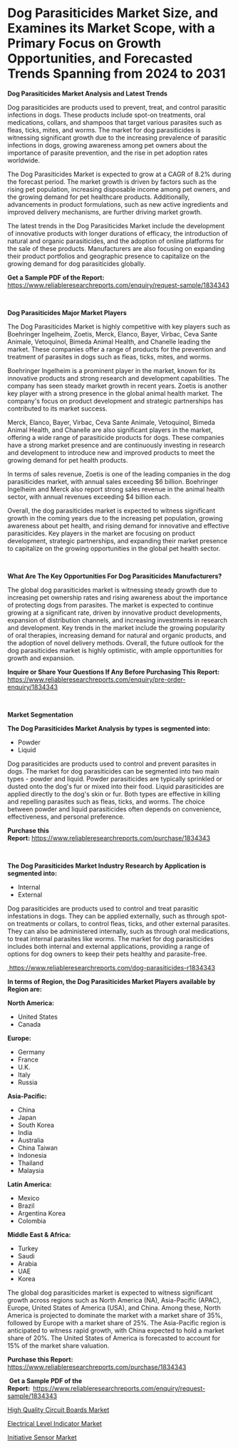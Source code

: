 <p><h1>Dog Parasiticides Market Size, and Examines its Market Scope, with a Primary Focus on Growth Opportunities, and Forecasted Trends Spanning from 2024 to 2031</h1></p><p><strong>Dog Parasiticides Market Analysis and Latest Trends</strong></p>
<p><p>Dog parasiticides are products used to prevent, treat, and control parasitic infections in dogs. These products include spot-on treatments, oral medications, collars, and shampoos that target various parasites such as fleas, ticks, mites, and worms. The market for dog parasiticides is witnessing significant growth due to the increasing prevalence of parasitic infections in dogs, growing awareness among pet owners about the importance of parasite prevention, and the rise in pet adoption rates worldwide.</p><p>The Dog Parasiticides Market is expected to grow at a CAGR of 8.2% during the forecast period. The market growth is driven by factors such as the rising pet population, increasing disposable income among pet owners, and the growing demand for pet healthcare products. Additionally, advancements in product formulations, such as new active ingredients and improved delivery mechanisms, are further driving market growth.</p><p>The latest trends in the Dog Parasiticides Market include the development of innovative products with longer durations of efficacy, the introduction of natural and organic parasiticides, and the adoption of online platforms for the sale of these products. Manufacturers are also focusing on expanding their product portfolios and geographic presence to capitalize on the growing demand for dog parasiticides globally.</p></p>
<p><strong>Get a Sample PDF of the Report:&nbsp;</strong> <a href="https://www.reliableresearchreports.com/enquiry/request-sample/1834343">https://www.reliableresearchreports.com/enquiry/request-sample/1834343</a></p>
<p>&nbsp;</p>
<p><strong>Dog Parasiticides Major Market Players</strong></p>
<p><p>The Dog Parasiticides Market is highly competitive with key players such as Boehringer Ingelheim, Zoetis, Merck, Elanco, Bayer, Virbac, Ceva Sante Animale, Vetoquinol, Bimeda Animal Health, and Chanelle leading the market. These companies offer a range of products for the prevention and treatment of parasites in dogs such as fleas, ticks, mites, and worms.</p><p>Boehringer Ingelheim is a prominent player in the market, known for its innovative products and strong research and development capabilities. The company has seen steady market growth in recent years. Zoetis is another key player with a strong presence in the global animal health market. The company's focus on product development and strategic partnerships has contributed to its market success.</p><p>Merck, Elanco, Bayer, Virbac, Ceva Sante Animale, Vetoquinol, Bimeda Animal Health, and Chanelle are also significant players in the market, offering a wide range of parasiticide products for dogs. These companies have a strong market presence and are continuously investing in research and development to introduce new and improved products to meet the growing demand for pet health products.</p><p>In terms of sales revenue, Zoetis is one of the leading companies in the dog parasiticides market, with annual sales exceeding $6 billion. Boehringer Ingelheim and Merck also report strong sales revenue in the animal health sector, with annual revenues exceeding $4 billion each.</p><p>Overall, the dog parasiticides market is expected to witness significant growth in the coming years due to the increasing pet population, growing awareness about pet health, and rising demand for innovative and effective parasiticides. Key players in the market are focusing on product development, strategic partnerships, and expanding their market presence to capitalize on the growing opportunities in the global pet health sector.</p></p>
<p>&nbsp;</p>
<p><strong>What Are The Key Opportunities For Dog Parasiticides Manufacturers?</strong></p>
<p><p>The global dog parasiticides market is witnessing steady growth due to increasing pet ownership rates and rising awareness about the importance of protecting dogs from parasites. The market is expected to continue growing at a significant rate, driven by innovative product developments, expansion of distribution channels, and increasing investments in research and development. Key trends in the market include the growing popularity of oral therapies, increasing demand for natural and organic products, and the adoption of novel delivery methods. Overall, the future outlook for the dog parasiticides market is highly optimistic, with ample opportunities for growth and expansion.</p></p>
<p><strong>Inquire or Share Your Questions If Any Before Purchasing This Report:</strong> <a href="https://www.reliableresearchreports.com/enquiry/pre-order-enquiry/1834343">https://www.reliableresearchreports.com/enquiry/pre-order-enquiry/1834343</a></p>
<p>&nbsp;</p>
<p><strong>Market Segmentation</strong></p>
<p><strong>The Dog Parasiticides Market Analysis by types is segmented into:</strong></p>
<p><ul><li>Powder</li><li>Liquid</li></ul></p>
<p><p>Dog parasiticides are products used to control and prevent parasites in dogs. The market for dog parasiticides can be segmented into two main types - powder and liquid. Powder parasiticides are typically sprinkled or dusted onto the dog's fur or mixed into their food. Liquid parasiticides are applied directly to the dog's skin or fur. Both types are effective in killing and repelling parasites such as fleas, ticks, and worms. The choice between powder and liquid parasiticides often depends on convenience, effectiveness, and personal preference.</p></p>
<p><strong>Purchase this Report:&nbsp;</strong><a href="https://www.reliableresearchreports.com/purchase/1834343">https://www.reliableresearchreports.com/purchase/1834343</a></p>
<p>&nbsp;</p>
<p><strong>The Dog Parasiticides Market Industry Research by Application is segmented into:</strong></p>
<p><ul><li>Internal</li><li>External</li></ul></p>
<p><p>Dog parasiticides are products used to control and treat parasitic infestations in dogs. They can be applied externally, such as through spot-on treatments or collars, to control fleas, ticks, and other external parasites. They can also be administered internally, such as through oral medications, to treat internal parasites like worms. The market for dog parasiticides includes both internal and external applications, providing a range of options for dog owners to keep their pets healthy and parasite-free.</p></p>
<p><a href="https://www.reliableresearchreports.com/dog-parasiticides-r1834343">&nbsp;https://www.reliableresearchreports.com/dog-parasiticides-r1834343</a></p>
<p><strong>In terms of Region, the Dog Parasiticides Market Players available by Region are:</strong></p>
<p>
    <p> <strong> North America: </strong>
        <ul>
            <li>United States</li>
            <li>Canada</li>
        </ul>
        </p> 
    <p> <strong> Europe: </strong>
        <ul>
            <li>Germany</li>
            <li>France</li>
            <li>U.K.</li>
            <li>Italy</li>
            <li>Russia</li>
        </ul>
        </p> 
    <p> <strong> Asia-Pacific: </strong>
        <ul>
            <li>China</li>
            <li>Japan</li>
            <li>South Korea</li>
            <li>India</li>
            <li>Australia</li>
            <li>China Taiwan</li>
            <li>Indonesia</li>
            <li>Thailand</li>
            <li>Malaysia</li>
        </ul>
        </p> 
    <p> <strong> Latin America: </strong>
        <ul>
            <li>Mexico</li>
            <li>Brazil</li>
            <li>Argentina Korea</li>
            <li>Colombia</li>
        </ul>
        </p> 
    <p> <strong> Middle East & Africa: </strong>
        <ul>
            <li>Turkey</li>
            <li>Saudi</li>
            <li>Arabia</li>
            <li>UAE</li>
            <li>Korea</li>
        </ul>
    </p>
    </p>
<p><p>The global dog parasiticides market is expected to witness significant growth across regions such as North America (NA), Asia-Pacific (APAC), Europe, United States of America (USA), and China. Among these, North America is projected to dominate the market with a market share of 35%, followed by Europe with a market share of 25%. The Asia-Pacific region is anticipated to witness rapid growth, with China expected to hold a market share of 20%. The United States of America is forecasted to account for 15% of the market share valuation.</p></p>
<p><strong>Purchase this Report: </strong><a href="https://www.reliableresearchreports.com/purchase/1834343">https://www.reliableresearchreports.com/purchase/1834343</a></p>
<p>&nbsp;<strong>Get a Sample PDF of the Report:&nbsp;&nbsp;</strong><a href="https://www.reliableresearchreports.com/enquiry/request-sample/1834343">https://www.reliableresearchreports.com/enquiry/request-sample/1834343</a></p>
<p><strong></strong></p>
<p><p><a href="https://medium.com/@stevenlane654/high-quality-circuit-boards-market-forecasts-market-trends-and-impact-analysis-2024-2031-2069dae0459c">High Quality Circuit Boards Market</a></p><p><a href="https://medium.com/@tracey.powell674/global-electrical-level-indicator-market-focus-on-application-end-use-industry-type-equipment-09c2157b1d61?postPublishedType=initial">Electrical Level Indicator Market</a></p><p><a href="https://medium.com/@kimvicki3211/initiative-sensor-market-share-market-analysis-growth-trends-forecasts-for-period-from-2024-ced9a47d8a4c">Initiative Sensor Market</a></p></p>